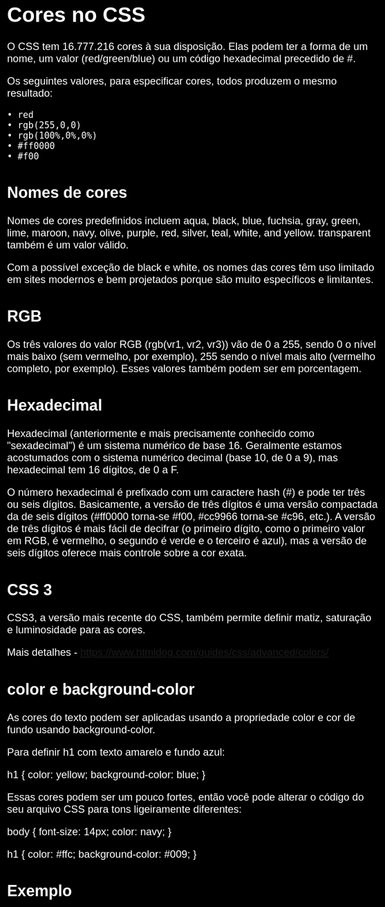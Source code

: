 # Cores no CSS

O CSS tem 16.777.216 cores à sua disposição. Elas podem ter a forma de um nome, um valor (red/green/blue) ou um código hexadecimal precedido de #.

Os seguintes valores, para especificar cores, todos produzem o mesmo resultado:

    • red 
    • rgb(255,0,0) 
    • rgb(100%,0%,0%) 
    • #ff0000 
    • #f00 

## Nomes de cores

Nomes de cores predefinidos incluem aqua, black, blue, fuchsia, gray, green, lime, maroon, navy, olive, purple, red, silver, teal, white, and yellow. transparent também é um valor válido.

Com a possível exceção de black e white, os nomes das cores têm uso limitado em sites modernos e bem projetados porque são muito específicos e limitantes.

## RGB

Os três valores do valor RGB (rgb(vr1, vr2, vr3)) vão de 0 a 255, sendo 0 o nível mais baixo (sem vermelho, por exemplo), 255 sendo o nível mais alto (vermelho completo, por exemplo). Esses valores também podem ser em porcentagem.

## Hexadecimal

Hexadecimal (anteriormente e mais precisamente conhecido como "sexadecimal") é um sistema numérico de base 16. Geralmente estamos acostumados com o sistema numérico decimal (base 10, de 0 a 9), mas hexadecimal tem 16 dígitos, de 0 a F.

O número hexadecimal é prefixado com um caractere hash (#) e pode ter três ou seis dígitos. Basicamente, a versão de três dígitos é uma versão compactada da de seis dígitos (#ff0000 torna-se #f00, #cc9966 torna-se #c96, etc.). A versão de três dígitos é mais fácil de decifrar (o primeiro dígito, como o primeiro valor em RGB, é vermelho, o segundo é verde e o terceiro é azul), mas a versão de seis dígitos oferece mais controle sobre a cor exata.

## CSS 3

CSS3, a versão mais recente do CSS, também permite definir matiz, saturação e luminosidade para as cores.

Mais detalhes - https://www.htmldog.com/guides/css/advanced/colors/

## color e background-color

As cores do texto podem ser aplicadas usando a propriedade color e cor de fundo usando background-color.

Para definir h1 com texto amarelo e fundo azul:

h1 {
    color: yellow;
    background-color: blue;
}

Essas cores podem ser um pouco fortes, então você pode alterar o código do seu arquivo CSS para tons ligeiramente diferentes:

body {
    font-size: 14px;
    color: navy;
}

h1 {
    color: #ffc;
    background-color: #009;
}

## Exemplo

<!DOCTYPE html>
<html>
<head>
        <meta charset="utf-8">
        <title>Colors</title>
        <style>
                body {
                        font: 100 1.5em Helvetica, Arial, sans-serif;
                        color: white;
                        background-color: black;
                }
        
                #p1 {
                        color: #f83333;
                        background-color: #444;
                }
                #p2 {
                        color: rgb(0,255,127);
                        background-color: rgba(50%,50%,0%,0.5);
                }
                #p3 {
                        color: hsl(240,100%,75%);
                        background-color:  hsla(0,0%,100%,0.2);
                }
        </style>
</head>
<body>
        <h1>Colors</h1>
        <p>CSS color values can take <a href="/references/css/values/color/">one of several forms</a>.</p>
        <p>This page's body is set to color: white; background-color: black;</p>

        <p id="p1">This paragraph is set to color: #f83333; background-color: #444;</p>

        <p id="p2">This paragraph is set to color: rgb(0,127,255); background-color: rgba(0%,50%,50%,0.5);</p>

        <p id="p3">This paragraph is set to color: hsl(240,100%,75%); background-color: hsla(0,0%,100%,0.2);</p>

        <!-- Link back to HTML Dog: -->
        <p><a href="http://www.htmldog.com/examples/"><img src="http://www.htmldog.com/badge1.gif" alt="HTML Dog"></a></p>
</body>
</html>


